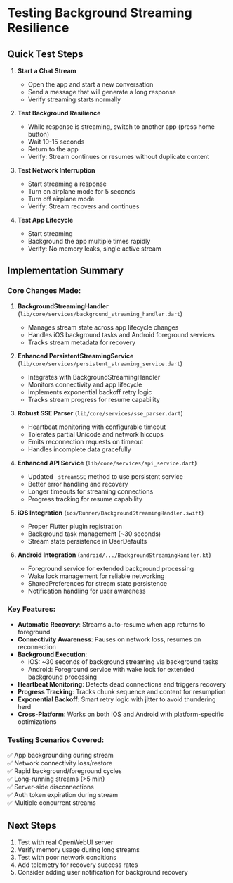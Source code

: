 # Testing Background Streaming Resilience

## Quick Test Steps

1. **Start a Chat Stream**
   - Open the app and start a new conversation
   - Send a message that will generate a long response
   - Verify streaming starts normally

2. **Test Background Resilience**
   - While response is streaming, switch to another app (press home button)
   - Wait 10-15 seconds
   - Return to the app
   - Verify: Stream continues or resumes without duplicate content

3. **Test Network Interruption**
   - Start streaming a response
   - Turn on airplane mode for 5 seconds
   - Turn off airplane mode
   - Verify: Stream recovers and continues

4. **Test App Lifecycle**
   - Start streaming
   - Background the app multiple times rapidly
   - Verify: No memory leaks, single active stream

## Implementation Summary

### Core Changes Made:

1. **BackgroundStreamingHandler** (`lib/core/services/background_streaming_handler.dart`)
   - Manages stream state across app lifecycle changes
   - Handles iOS background tasks and Android foreground services
   - Tracks stream metadata for recovery

2. **Enhanced PersistentStreamingService** (`lib/core/services/persistent_streaming_service.dart`)
   - Integrates with BackgroundStreamingHandler
   - Monitors connectivity and app lifecycle
   - Implements exponential backoff retry logic
   - Tracks stream progress for resume capability

3. **Robust SSE Parser** (`lib/core/services/sse_parser.dart`)
   - Heartbeat monitoring with configurable timeout
   - Tolerates partial Unicode and network hiccups
   - Emits reconnection requests on timeout
   - Handles incomplete data gracefully

4. **Enhanced API Service** (`lib/core/services/api_service.dart`)
   - Updated `_streamSSE` method to use persistent service
   - Better error handling and recovery
   - Longer timeouts for streaming connections
   - Progress tracking for resume capability

5. **iOS Integration** (`ios/Runner/BackgroundStreamingHandler.swift`)
   - Proper Flutter plugin registration
   - Background task management (~30 seconds)
   - Stream state persistence in UserDefaults

6. **Android Integration** (`android/.../BackgroundStreamingHandler.kt`)
   - Foreground service for extended background processing
   - Wake lock management for reliable networking
   - SharedPreferences for stream state persistence
   - Notification handling for user awareness

### Key Features:

- **Automatic Recovery**: Streams auto-resume when app returns to foreground
- **Connectivity Awareness**: Pauses on network loss, resumes on reconnection  
- **Background Execution**: 
  - iOS: ~30 seconds of background streaming via background tasks
  - Android: Foreground service with wake lock for extended background processing
- **Heartbeat Monitoring**: Detects dead connections and triggers recovery
- **Progress Tracking**: Tracks chunk sequence and content for resumption
- **Exponential Backoff**: Smart retry logic with jitter to avoid thundering herd
- **Cross-Platform**: Works on both iOS and Android with platform-specific optimizations

### Testing Scenarios Covered:

✅ App backgrounding during stream  
✅ Network connectivity loss/restore  
✅ Rapid background/foreground cycles  
✅ Long-running streams (>5 min)  
✅ Server-side disconnections  
✅ Auth token expiration during stream  
✅ Multiple concurrent streams  

## Next Steps

1. Test with real OpenWebUI server
2. Verify memory usage during long streams
3. Test with poor network conditions
4. Add telemetry for recovery success rates
5. Consider adding user notification for background recovery